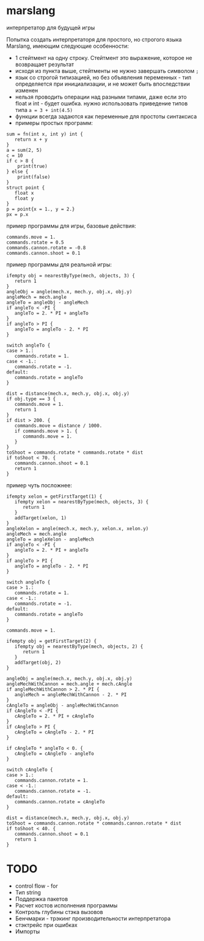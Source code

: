 # marslang
интерпретатор для будущей игры

Попытка создать интерпретаторя для простого, но строгого языка Marslang, имеющим следующие особенности:
* 1 стейтмент на одну строку. Стейтмент это выражение, которое не возвращает результат
* исходя из пункта выше, стейтменты не нужно завершать символом `;`
* язык со строгой типизацией, но без объявления переменных - тип определяется при инициализации, и не может быть впоследствии изменен
* нельзя проводить операции над разными типами, даже если это float и int - будет ошибка. нужно использовать приведение типов типа `a = 3 + int(4.5)`
* функции всегда задаются как переменные для простоты синтаксиса
* примеры простых программ:
```
sum = fn(int x, int y) int {
   return x + y
}
a = sum(2, 5)
c = 10
if c > 8 {
    print(true)
} else {
    print(false)
}
struct point {
   float x
   float y
}
p = point{x = 1., y = 2.}
px = p.x
```

пример программы для игры, базовые действия:
```
commands.move = 1.
commands.rotate = 0.5
commands.cannon.rotate = -0.8
commands.cannon.shoot = 0.1
```

пример программы для реальной игры:
```
ifempty obj = nearestByType(mech, objects, 3) {
   return 1
}
angleObj = angle(mech.x, mech.y, obj.x, obj.y)
angleMech = mech.angle
angleTo = angleObj - angleMech
if angleTo < -PI {
   angleTo = 2. * PI + angleTo
}
if angleTo > PI {
   angleTo = angleTo - 2. * PI
}

switch angleTo {
case > 1.:
   commands.rotate = 1.
case < -1.:
   commands.rotate = -1.
default:
   commands.rotate = angleTo
}

dist = distance(mech.x, mech.y, obj.x, obj.y)
if obj.type == 3 {
   commands.move = 1.
   return 1
}
if dist > 200. {
   commands.move = distance / 1000.
   if commands.move > 1. {
      commands.move = 1.
   }
}
toShoot = commands.rotate * commands.rotate * dist
if toShoot < 70. {
   commands.cannon.shoot = 0.1
   return 1
}
```

пример чуть посложнее:
```
ifempty xelon = getFirstTarget(1) {
   ifempty xelon = nearestByType(mech, objects, 3) {
      return 1
   }
   addTarget(xelon, 1)
}
angleXelon = angle(mech.x, mech.y, xelon.x, xelon.y)
angleMech = mech.angle
angleTo = angleXelon - angleMech
if angleTo < -PI {
   angleTo = 2. * PI + angleTo
}
if angleTo > PI {
   angleTo = angleTo - 2. * PI
}

switch angleTo {
case > 1.:
   commands.rotate = 1.
case < -1.:
   commands.rotate = -1.
default:
   commands.rotate = angleTo
}

commands.move = 1.

ifempty obj = getFirstTarget(2) {   
   ifempty obj = nearestByType(mech, objects, 2) {
      return 1
   }
   addTarget(obj, 2)
}

angleObj = angle(mech.x, mech.y, obj.x, obj.y)
angleMechWithCannon = mech.angle + mech.cAngle
if angleMechWithCannon > 2. * PI {
   angleMech = angleMechWithCannon - 2. * PI
}
cAngleTo = angleObj - angleMechWithCannon
if cAngleTo < -PI {
   cAngleTo = 2. * PI + cAngleTo
}
if cAngleTo > PI {
   cAngleTo = cAngleTo - 2. * PI
}

if cAngleTo * angleTo < 0. {
   cAngleTo = cAngleTo - angleTo
}

switch cAngleTo {
case > 1.:
   commands.cannon.rotate = 1.
case < -1.:
   commands.cannon.rotate = -1.
default:
   commands.cannon.rotate = cAngleTo
}

dist = distance(mech.x, mech.y, obj.x, obj.y)
toShoot = commands.cannon.rotate * commands.cannon.rotate * dist
if toShoot < 40. {
   commands.cannon.shoot = 0.1
   return 1
}

```

# TODO
* control flow - for
* Тип string
* Поддержка пакетов
* Расчет костов исполнения программы
* Контроль глубины стэка вызовов
* Бенчмарки - трэкинг производительности интерпретатора
* стэктрейс при ошибках
* Импорты
